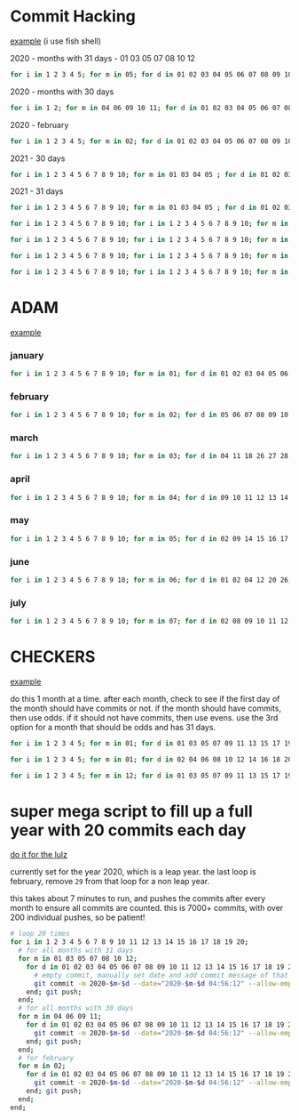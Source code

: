 # Commit Hacking
[example](https://github.com/CalamityAdam?tab=overview&from=2020-12-01&to=2020-12-31)
(i use fish shell)

2020 - months with 31 days - 01 03 05 07 08 10 12
```bash
for i in 1 2 3 4 5; for m in 05; for d in 01 02 03 04 05 06 07 08 09 10 11 12 13 14 15 16 17 18 19 20 21 22 23 24 25 26 27 28 29 30 31; git commit -m 2020-$m-$d --date="2020-$m-$d 04:56:12" --allow-empty; end; end; end; git push;
```

2020 - months with 30 days
```bash
for i in 1 2; for m in 04 06 09 10 11; for d in 01 02 03 04 05 06 07 08 09 10 11 12 13 14 15 16 17 18 19 20 21 22 23 24 25 26 27 28 29 30; git commit -m 2020-$m-$d --date="2020-$m-$d 04:56:12" --allow-empty; end; end; end;
```

2020 - february
```bash
for i in 1 2 3 4 5; for m in 02; for d in 01 02 03 04 05 06 07 08 09 10 11 12 13 14 15 16 17 18 19 20 21 22 23 24 25 26 27 28 29; git commit -m 2020-$m-$d --date="2020-$m-$d 04:56:12" --allow-empty; end; end; end;
```

2021 - 30 days
```bash
for i in 1 2 3 4 5 6 7 8 9 10; for m in 01 03 04 05 ; for d in 01 02 03 04 05 06 07 08 09 10 11 12 13 14 15 16 17 18 19 20 21 22 23 24 25 26 27 28 29 30 31; git commit --m 2021-$m-$d --date="2021-$m-$d 04:56:12" --allow-empty; end; end; end;
```

2021 - 31 days
```bash
for i in 1 2 3 4 5 6 7 8 9 10; for m in 01 03 04 05 ; for d in 01 02 03 04 05 06 07 08 09 10 11 12 13 14 15 16 17 18 19 20 21 22 23 24 25 26 27 28 29 30 31; git commit -m 2021-$m-$d --date="2021-$m-$d 04:56:12" --allow-empty; end; end; end;
```

```bash
for i in 1 2 3 4 5 6 7 8 9 10; for i in 1 2 3 4 5 6 7 8 9 10; for m in 01; for d in 01 02 03 04 05 06 07 08 09 10 11 12 13 14 15 16 17 18 19 20 21 22 23 24 25 26 27 28 29 30 31; git commit -m 2021-$m-$d --date="2021-$m-$d 04:56:12" --allow-empty; end; end; end; end;
```

```bash
for i in 1 2 3 4 5 6 7 8 9 10; for i in 1 2 3 4 5 6 7 8 9 10; for m in 01 03 05 07; for d in 01 03 05 07 09 11 13 15 17 19 21 23 25 27 29 31; git commit -m 2019-$m-$d --date="2019-$m-$d 04:56:12" --allow-empty; end; end; end; end;
```

```bash
for i in 1 2 3 4 5 6 7 8 9 10; for i in 1 2 3 4 5 6 7 8 9 10; for m in 08 10 12; for d in 01 03 05 07 09 11 13 15 17 19 21 23 25 27 29 31; git commit -m 2019-$m-$d --date="2019-$m-$d 04:56:12" --allow-empty; end; end; end; end;
```

```bash
for i in 1 2 3 4 5 6 7 8 9 10; for i in 1 2 3 4 5 6 7 8 9 10; for m in 04 06 09 11; for d in 01 03 05 07 09 11 13 15 17 19 21 23 25 27 29; git commit -m 2019-$m-$d --date="2019-$m-$d 04:56:12" --allow-empty; end; end; end; end;
```




# ADAM
[example](https://github.com/CalamityAdam?tab=overview&from=2018-12-01&to=2018-12-31)
### january
```bash
for i in 1 2 3 4 5 6 7 8 9 10; for m in 01; for d in 01 02 03 04 05 06 07 14 21 28 10 17 24 31; git commit -m 2018-$m-$d --date="2018-$m-$d 04:56:12" --allow-empty; end; end; end;
```

### february
```bash
for i in 1 2 3 4 5 6 7 8 9 10; for m in 02; for d in 05 06 07 08 09 10 18 19 20 21 22 23 24 25; git commit -m 2018-$m-$d --date="2018-$m-$d 04:56:12" --allow-empty; end; end; end;
```

### march
```bash
for i in 1 2 3 4 5 6 7 8 9 10; for m in 03; for d in 04 11 18 26 27 28 29 30 24 17 10 03; git commit -m 2018-$m-$d --date="2018-$m-$d 04:56:12" --allow-empty; end; end; end;
```

### april
```bash
for i in 1 2 3 4 5 6 7 8 9 10; for m in 04; for d in 09 10 11 12 13 14 15 22 29 25 18; git commit -m 2018-$m-$d --date="2018-$m-$d 04:56:12" --allow-empty; end; end; end;
```

### may
```bash
for i in 1 2 3 4 5 6 7 8 9 10; for m in 05; for d in 02 09 14 15 16 17 18 19 06 27 28 29 30 31; git commit -m 2018-$m-$d --date="2018-$m-$d 04:56:12" --allow-empty; end; end; end;
```

### june
```bash
for i in 1 2 3 4 5 6 7 8 9 10; for m in 06; for d in 01 02 04 12 20 26; git commit -m 2018-$m-$d --date="2018-$m-$d 04:56:12" --allow-empty; end; end; end;
```

### july
```bash
for i in 1 2 3 4 5 6 7 8 9 10; for m in 07; for d in 02 08 09 10 11 12 13 14; git commit -m 2018-$m-$d --date="2018-$m-$d 04:56:12" --allow-empty; end; end; end;
```














# CHECKERS
[example](https://github.com/CalamityAdam?tab=overview&from=2017-12-01&to=2017-12-31)

do this 1 month at a time. after each month, check to see if the first day of the month should have commits or not. if the month should have commits, then use odds. if it should not have commits, then use evens. use the 3rd option for a month that should be odds and has 31 days.

```bash odds
for i in 1 2 3 4 5; for m in 01; for d in 01 03 05 07 09 11 13 15 17 19 21 23 25 27 29 31; git commit -m 2017-$m-$d --date="2017-$m-$d 04:56:12" --allow-empty; end; end; end;
```

```bash evens
for i in 1 2 3 4 5; for m in 01; for d in 02 04 06 08 10 12 14 16 18 20 22 24 26 28 30; git commit -m 2017-$m-$d --date="2017-$m-$d 04:56:12" --allow-empty; end; end; end;
```

```bash
for i in 1 2 3 4 5; for m in 12; for d in 01 03 05 07 09 11 13 15 17 19 21 23 25 27 29 31; git commit -m 2017-$m-$d --date="2017-$m-$d 04:56:12" --allow-empty; end; end; end;
```


# super mega script to fill up a full year with 20 commits each day
[do it for the lulz](https://github.com/CalamityAdam?tab=overview&from=2000-12-01&to=2000-12-31)

currently set for the year 2020, which is a leap year. the last loop is february, remove `29` from that loop for a non leap year.

this takes about 7 minutes to run, and pushes the commits after every month to ensure all commits are counted. this is 7000+ commits, with over 200 individual pushes, so be patient!

```bash
# loop 20 times
for i in 1 2 3 4 5 6 7 8 9 10 11 12 13 14 15 16 17 18 19 20;
  # for all months with 31 days
  for m in 01 03 05 07 08 10 12;
    for d in 01 02 03 04 05 06 07 08 09 10 11 12 13 14 15 16 17 18 19 20 21 22 23 24 25 26 27 28 29 30 31;
      # empty commit, manually set date and add commit message of that date. (replace 2000 in both places for different year)
      git commit -m 2020-$m-$d --date="2020-$m-$d 04:56:12" --allow-empty;
    end; git push;
  end;
  # for all months with 30 days
  for m in 04 06 09 11;
    for d in 01 02 03 04 05 06 07 08 09 10 11 12 13 14 15 16 17 18 19 20 21 22 23 24 25 26 27 28 29 30;
      git commit -m 2020-$m-$d --date="2020-$m-$d 04:56:12" --allow-empty;
    end; git push;
  end;
  # for february
  for m in 02;
    for d in 01 02 03 04 05 06 07 08 09 10 11 12 13 14 15 16 17 18 19 20 21 22 23 24 25 26 27 28 29; # <- remove 29 for a non leap year
      git commit -m 2020-$m-$d --date="2020-$m-$d 04:56:12" --allow-empty;
    end; git push;
  end;
end;
```
